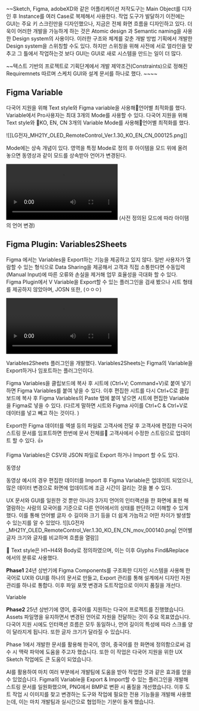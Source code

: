 ~~Sketch, Figma, adobeXD와 같은 어플리케이션 저작도구는 Main Object를 디자인 후 Instance를 여러 Case로  복제해서 사용한다. 작업 도구가 발달하기 이전에는 GUI는 주요 키 스크린만을 디자인했으나, 지금은 전체 화면 흐름을 디자인하고 있다. 더욱이 어러한 개발을 가능하게 하는 것은 Atomic design 과 Semantic naming을 사용한 Design system의 사용이다. 
이러한 구조와 체계를 갖춘 개발 방법 기획에서 개발한 Design system을 스위칭할 수도 있다. 하지만 스위칭을 위해 사전에 서로 얼라인을 맞추고 그 틀에서 작업하는것 보다 GUI는 GUI로 새로 시스템을 만드는 일이 더 많다. 

~~텍스트 기반의 프로젝트로 기획단계에서 개발 제약조건(Constraints)으로 정해진 Requiremnets 따르며 스케치 GUI와 설계 문서를 하나로 했다. ~~~~

## Figma Variable

다국어 지원을 위해 Text style와 Figma variable을 사용해언어별 최적화를 했다. Variable에서 Pro사용자는 최대 3개의 Mode를 사용할 수 있다. 
다국어 지원을 위해 Text style와 KO, EN, CN 3개의 Variable Mode를 사용해언어별 최적화를 했다.

![[LG전자_MH21Y_OLED_RemoteControl_Ver.1.30_KO_EN_CN_000125.png]]


Mode에는 상속 개념이 있다. 영역을 특정 Mode로 정의 후 아이템을 모드 위에 올려 놓으면 동영상과 같이 모드를 상속받아 언어가 변경된다.

![](assets/images/LG전자_MH21Y_OLED_RemoteControl_Ver.1.30_KO_EN_CN_000119%201.mp4)
(사전 정의된 모드에 따라 아이템의 언어 변경)

## Figma Plugin: Variables2Sheets 

Figma 에서는 Variables을 Export하는 기능을 제공하고 있지 않다. 일반 사용자가 열람할 수 있는 형식으로 Data Sharing을 제공해서 고객과 직접 소통한다면 수동입력(Manual Input)에 따른 오류와 손실을 제거해 업무 효율성을 극대화 할 수 있다. Figma Plugin에서 V
 Variable을 Export할 수 있는 플러그인을 검새 봤으나 시트 형태를 제공하지 않았아며, JOSN 또한, (ㅇㅇㅇ)


![](assets/images/LG전자_MH21Y_OLED_RemoteControl_Ver.1.30_KO_EN_CN_mov_000136-converted.mp4 )


Variables2Sheets 플러그인을 개발했다. Variables2Sheets는 Figma의 Variable을 Export하거나 임포트하는 플러그인이다.

Figma Variables을 클립보드에 복사 후 시트에 (Ctrl+V; Command+V)로 붙여 넣기하면 Figma Variables를 붙여 넣을 수 있다. 이후 편집한 시트를 다시 Ctrl+C로 클립 보드에 복사 후  Figma Variables의 Paste 탭에 붙여 넣으면 시트에 편집한 Variable을 Figma로 넣을 수 있다. 
(다르게 말하면 시트와 Figma 사이를 Ctrl+C &  Ctrl+V로 데이터를 넣고 빼고 하는 것이다. )

Export한 Figma 데이터를 엑셀 등의 파일로 고객사에 전달 후 고객사에 편집한 다국어 스트링 문서를 임포트하면 한번에 문서 전체를 고객사에서 수정한 스트링으로 업데이트 할 수 있다.  👍

Figma Variables은 CSV와 JSON 파일로 Export 하거나 Import 할 수도 있다.

동영상

동영상 예시의 경우 편집한 데이터를 Import 후 Figma Variable은 업데이트 되었으나, 많은 데이터 변경으로 화면에 업데이트에 조금 시간이 걸리는 것을 볼 수 있다. 

 UX 문서와 GUI를 일원한 것 뿐만 아니라 3가지 언어의 인터랙션을 한 화면에 표현 해 열람하는 사람의 모국어를 기준으로 다른 언어에서의 상태를 판단하고 이해할 수 있게 했다. 이를 통해 언어별 글자 수 길이와 크기 등을 더 쉽게 가늠하고 어떤 차이가 발생할 수 있는지를 알 수 있었다.
 ![[LG전자_MH21Y_OLED_RemoteControl_Ver.1.30_KO_EN_CN_mov_000140.png| 언어별 글자 크기와 글자를 비교하며 흐름을 열람]]
 

 

Text style은 H1~H4와 Body로 정의하였으며, 이는 이후 Glyphs Find&Replace에서의 분류로 사용했다.







**Phase1** 24년 상반기에 Figma Components를 구조화한 디자인 시스템을 사용해 한국어로 UX와 GUI를 하나의 문서로 만들고, Export 관리를 통해 설계에서 디자인 자원관리를 하나로 통합다. 이후 파일 포맷 변경과 도트작업으로 이미지 품질을 개선다.

Variable 

**Phase2** 25년 상반기에 영어, 중국어를 지원하는 다국어 프로젝트를 진행했습니다. Assets 파일명을 유지하면서 변경된 언어로 자원을 전달하는 것이 주요 목표였습니다. 다국어 지원 시에도 인터랙션 흐름은 모두 동일하나, 언어 길이의 특성에 따라 스크롤 양이 달라지게 됩니다. 또한 글자 크기가 달라질 수 있습니다.

Phase 1에서 개발한 문서를 활용해 한국어, 영어, 중국어를 한 화면에 정의함으로써 검수 시 맥락 파악에 도움을 주고자 했습니다. 또한 이 작업은 다국어 지원을 위한 UX Sketch 작업에도 큰 도움이 되었습니다.

AI를 활용하여 마치 여러 부분에서 개발팀에 도움을 받아 작업한 것과 같은 효과를 얻을 수 있었습니다. Figma의 Variable을 Export & Import할 수 있는 플러그인을 개발해 스트링 문서를 일원화했으며, PNG에서 BMP로 변환 시 품질을 개선했습니다. 이후 도트 작업 시 이미지를 찾고 변경하는 도구와 작업에 필요한 전용 기능들을 개발해 사용했는데, 이는 마치 개발팀과 실시간으로 협업하는 기분이 들게 했습니다.
